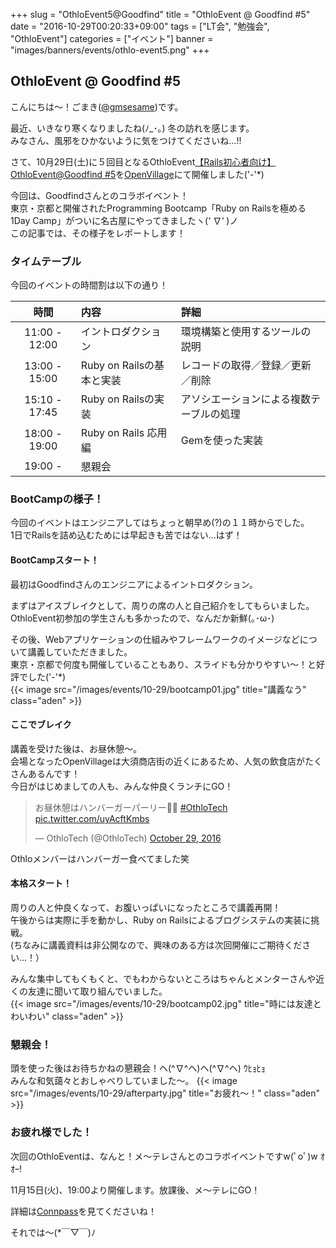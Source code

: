 +++
slug = "OthloEvent5@Goodfind"
title = "OthloEvent @ Goodfind #5"
date = "2016-10-29T00:20:33+09:00"
tags = ["LT会", "勉強会", "OthloEvent"]
categories = ["イベント"]
banner = "images/banners/events/othlo-event5.png"
+++

## OthloEvent @ Goodfind #5

こんにちは〜！ごまき([@gmsesame](https://twitter.com/gmsesame))です。

最近、いきなり寒くなりましたね(ﾉ_･｡) 冬の訪れを感じます。<br/>
みなさん、風邪をひかないように気をつけてくださいね…!!<br/>

さて、10月29日(土)に５回目となるOthloEvent[【Rails初心者向け】OthloEvent@Goodfind #5](http://othlotech.connpass.com/event/42511/)を[OpenVillage](https://www.facebook.com/Open-Village-297407053963807/)にて開催しました('-'*)<br/>

今回は、Goodfindさんとのコラボイベント！<br/>
東京・京都と開催されたProgramming Bootcamp「Ruby on Railsを極める1Day Camp」がついに名古屋にやってきましたヽ(‘ ∇‘ )ノ<br/>
この記事では、その様子をレポートします！<br/>



### タイムテーブル

今回のイベントの時間割は以下の通り！

|時間|内容|詳細|
|:-----:|:-----|:-----|
|11:00 - 12:00|イントロダクション|環境構築と使用するツールの説明|
|13:00 - 15:00|Ruby on Railsの基本と実装|レコードの取得／登録／更新／削除|
|15:10 - 17:45|Ruby on Railsの実装|アソシエーションによる複数テーブルの処理|
|18:00 - 19:00|Ruby on Rails 応用編|Gemを使った実装|
|19:00 - |懇親会||


### BootCampの様子！

今回のイベントはエンジニアしてはちょっと朝早め(?)の１１時からでした。<br/>
1日でRailsを詰め込むためには早起きも苦ではない…はず！<br/>


#### BootCampスタート！
最初はGoodfindさんのエンジニアによるイントロダクション。<br/>

まずはアイスブレイクとして、周りの席の人と自己紹介をしてもらいました。<br/>
OthloEvent初参加の学生さんも多かったので、なんだか新鮮(｡･ω･)<br/>

その後、Webアプリケーションの仕組みやフレームワークのイメージなどについて講義していただきました。<br/>
東京・京都で何度も開催していることもあり、スライドも分かりやすい〜！と好評でした('-'*)<br/>
{{< image src="/images/events/10-29/bootcamp01.jpg" title="講義なう" class="aden" >}}

#### ここでブレイク
講義を受けた後は、お昼休憩〜。<br/>
会場となったOpenVillageは大須商店街の近くにあるため、人気の飲食店がたくさんあるんです！<br/>
今日がはじめましての人も、みんな仲良くランチにGO！<br/>

<blockquote class="twitter-tweet" data-lang="en"><p lang="ja" dir="ltr">お昼休憩はハンバーガーパーリー🍔🎉 <a href="https://twitter.com/hashtag/OthloTech?src=hash">#OthloTech</a> <a href="https://t.co/uyAcftKmbs">pic.twitter.com/uyAcftKmbs</a></p>&mdash; OthloTech (@OthloTech) <a href="https://twitter.com/OthloTech/status/792214371132841985">October 29, 2016</a></blockquote>
<script async src="//platform.twitter.com/widgets.js" charset="utf-8"></script>

Othloメンバーはハンバーガー食べてました笑<br/>


#### 本格スタート！
周りの人と仲良くなって、お腹いっぱいになったところで講義再開！<br/>
午後からは実際に手を動かし、Ruby on Railsによるブログシステムの実装に挑戦。<br/>
(ちなみに講義資料は非公開なので、興味のある方は次回開催にご期待ください…！）<br/>

みんな集中してもくもくと、でもわからないところはちゃんとメンターさんや近くの友達に聞いて取り組んでいました。<br/>
{{< image src="/images/events/10-29/bootcamp02.jpg" title="時には友達とわいわい" class="aden" >}}


### 懇親会！

頭を使った後はお待ちかねの懇親会！ヘ(^∇^ヘ)ヘ(^∇^ヘ) ｳﾋｮﾋｮ<br/>
みんな和気藹々とおしゃべりしていました〜。
{{< image src="/images/events/10-29/afterparty.jpg" title="お疲れ〜！" class="aden" >}}

### お疲れ様でした！

次回のOthloEventは、なんと！メ〜テレさんとのコラボイベントですw(ﾟoﾟ)w ｵｵｰ!<br/>

11月15日(火)、19:00より開催します。放課後、メ〜テレにGO！

詳細は[Connpass](http://othlotech.connpass.com/event/43598/)を見てくださいね！

それでは〜(*￣▽￣)ﾉ




